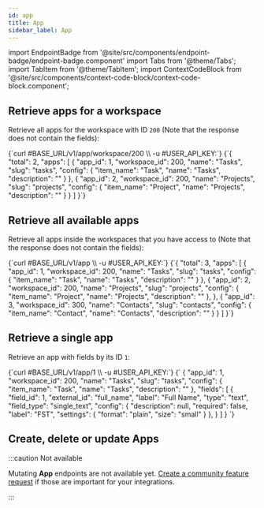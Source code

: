 ```yaml
---
id: app
title: App
sidebar_label: App
---
```


import EndpointBadge from '@site/src/components/endpoint-badge/endpoint-badge.component'
import Tabs from '@theme/Tabs';
import TabItem from '@theme/TabItem';
import ContextCodeBlock from '@site/src/components/context-code-block/context-code-block.component';

## Retrieve apps for a workspace

<EndpointBadge method="GET" url="https://api.tapeapp.com/v1/app/workspace/{workspaceId}" />

Retrieve all apps for the workspace with ID `200` (Note that the response does not contain the fields):

<ContextCodeBlock language="shell" title='➡️      Request'>
{`curl #BASE_URL/v1/app/workspace/200 \\
  -u #USER_API_KEY:`}
</ContextCodeBlock>

<ContextCodeBlock language="json" title='⬅️      Response'>
{`{
  "total": 2,
  "apps": [
    {
      "app_id": 1,
      "workspace_id": 200,
      "name": "Tasks",
      "slug": "tasks",
      "config": {
        "item_name": "Task",
        "name": "Tasks",
        "description": ""
      }
    },
    {
      "app_id": 2,
      "workspace_id": 200,
      "name": "Projects",
      "slug": "projects",
      "config": { 
        "item_name": "Project",
        "name": "Projects",
        "description": ""
      }
    }
]
}`}
</ContextCodeBlock>

## Retrieve all available apps

<EndpointBadge method="GET" url="https://api.tapeapp.com/v1/app/workspace/{workspaceId}" />

Retrieve all apps inside the workspaces that you have access to (Note that the response does not contain the fields):

<ContextCodeBlock language="shell" title='➡️      Request'>
{`curl #BASE_URL/v1/app \\
  -u #USER_API_KEY:`}
</ContextCodeBlock>

<ContextCodeBlock language="json" title='⬅️      Response'>
{`{
  "total": 3,
  "apps": [
    {
      "app_id": 1,
      "workspace_id": 200,
      "name": "Tasks",
      "slug": "tasks",
      "config": {
        "item_name": "Task",
        "name": "Tasks",
        "description": ""
      }
    },
    {
      "app_id": 2,
      "workspace_id": 200,
      "name": "Projects",
      "slug": "projects",
      "config": { 
        "item_name": "Project",
        "name": "Projects",
        "description": ""
      },
    },
    {
    "app_id": 3,
    "workspace_id": 300,
    "name": "Contacts",
    "slug": "contacts",
    "config": { 
      "item_name": "Contact",
      "name": "Contacts",
      "description": ""
    }
  }
]
}`}
</ContextCodeBlock>

## Retrieve a single app

<EndpointBadge method="GET" url="https://api.tapeapp.com/v1/app/{appId}" />

Retrieve an app with fields by its ID `1`:

<ContextCodeBlock language="shell" title='➡️      Request'>
{`curl #BASE_URL/v1/app/1 \\
  -u #USER_API_KEY:`}
</ContextCodeBlock>

<ContextCodeBlock language="json" title='⬅️      Response'>
{`
  {
    "app_id": 1,
    "workspace_id": 200,
    "name": "Tasks",
    "slug": "tasks",
    "config": {
      "item_name": "Task",
      "name": "Tasks",
      "description": ""
    },
    "fields": [
      {
        "field_id": 1,
        "external_id": "full_name",
        "label": "Full Name",
        "type": "text",
        "field_type": "single_text",
        "config": {
          "description": null,
          "required": false,
          "label": "FST",
          "settings": {
            "format": "plain",
            "size": "small"
          }
        },
      }
    ]
  }
`}
</ContextCodeBlock>

## Create, delete or update Apps

:::caution Not available

Mutating **App** endpoints are not available yet. [Create a community feature request](https://community.tapeapp.com/c/requests/8) if those are important for your integrations.

:::

